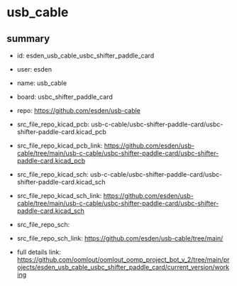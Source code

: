 # usb_cable
 
## summary 
* id: esden_usb_cable_usbc_shifter_paddle_card
* user: esden
* name: usb_cable
* board: usbc_shifter_paddle_card
* repo: https://github.com/esden/usb-cable
* src_file_repo_kicad_pcb: usb-c-cable/usbc-shifter-paddle-card/usbc-shifter-paddle-card.kicad_pcb
* src_file_repo_kicad_pcb_link: https://github.com/esden/usb-cable/tree/main/usb-c-cable/usbc-shifter-paddle-card/usbc-shifter-paddle-card.kicad_pcb
* src_file_repo_kicad_sch: usb-c-cable/usbc-shifter-paddle-card/usbc-shifter-paddle-card.kicad_sch
* src_file_repo_kicad_sch_link: https://github.com/esden/usb-cable/tree/main/usb-c-cable/usbc-shifter-paddle-card/usbc-shifter-paddle-card.kicad_sch

* src_file_repo_sch: 
* src_file_repo_sch_link: https://github.com/esden/usb-cable/tree/main/
* full details link: https://github.com/oomlout/oomlout_oomp_project_bot_v_2/tree/main/projects/esden_usb_cable_usbc_shifter_paddle_card/current_version/working  







